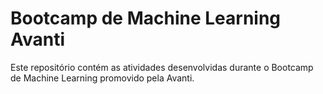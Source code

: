 # Bootcamp de Machine Learning Avanti

Este repositório contém as atividades desenvolvidas durante o Bootcamp de Machine Learning promovido pela Avanti.

